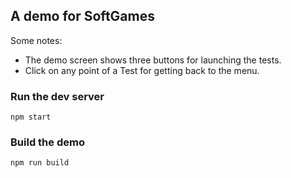 ## A demo for SoftGames

Some notes:

* The demo screen shows three buttons for launching the tests.
* Click on any point of a Test for getting back to the menu.

### Run the dev server

```
npm start
```

### Build the demo

```
npm run build
```